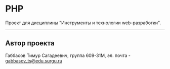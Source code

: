 # PHP
Проект для дисциплины "Инструменты и технологии web-разработки".
***
## Автор проекта
Габбасов Тимур Сагадеевич, группа 609-31М, эл. почта - <gabbasov_ts@edu.surgu.ru>
